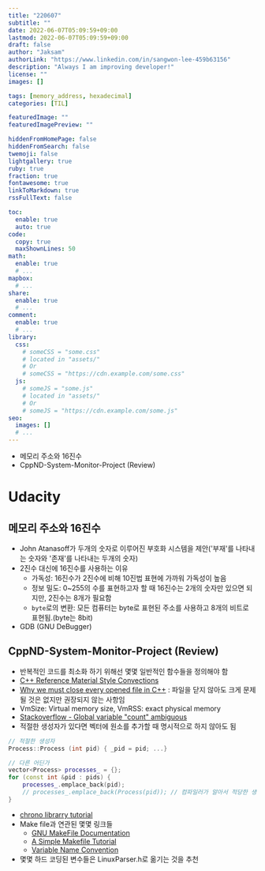 ```yaml
---
title: "220607"
subtitle: ""
date: 2022-06-07T05:09:59+09:00
lastmod: 2022-06-07T05:09:59+09:00
draft: false
author: "Jaksam"
authorLink: "https://www.linkedin.com/in/sangwon-lee-459b63156"
description: "Always I am improving developer!"
license: ""
images: []

tags: [memory_address, hexadecimal]
categories: [TIL]

featuredImage: ""
featuredImagePreview: ""

hiddenFromHomePage: false
hiddenFromSearch: false
twemoji: false
lightgallery: true
ruby: true
fraction: true
fontawesome: true
linkToMarkdown: true
rssFullText: false

toc:
  enable: true
  auto: true
code:
  copy: true
  maxShownLines: 50
math:
  enable: true
  # ...
mapbox:
  # ...
share:
  enable: true
  # ...
comment:
  enable: true
  # ...
library:
  css:
    # someCSS = "some.css"
    # located in "assets/"
    # Or
    # someCSS = "https://cdn.example.com/some.css"
  js:
    # someJS = "some.js"
    # located in "assets/"
    # Or
    # someJS = "https://cdn.example.com/some.js"
seo:
  images: []
  # ...
---
```


* 메모리 주소와 16진수
* CppND-System-Monitor-Project (Review)
<!--more-->
# Udacity
## 메모리 주소와 16진수
* John Atanasoff가 두개의 숫자로 이루어진 부호화 시스템을 제안('부재'를 나타내는 숫자와 '존재'를 나타내는 두개의 숫자)
* 2진수 대신에 16진수를 사용하는 이유
    * 가독성: 16진수가 2진수에 비해 10진법 표현에 가까워 가독성이 높음
    * 정보 밀도: 0~255의 수를 표현하고자 할 때 16진수는 2개의 숫자만 있으면 되지만, 2진수는 8개가 필요함
    * `byte`로의 변환: 모든 컴퓨터는 byte로 표현된 주소를 사용하고 8개의 비트로 표현됨.(byte는 8bit)
* GDB (GNU DeBugger)

## CppND-System-Monitor-Project (Review)
* 반복적인 코드를 최소화 하기 위해선 몇몇 일반적인 함수들을 정의해야 함
* [C++ Reference Material Style Convections](https://cs.stmarys.ca/~porter/csc/ref/cpp_style.html)
* [Why we must close every opened file in C++](https://www.quora.com/Why-we-must-close-every-opened-file-in-C++) : 파일을 닫지 않아도 크게 문제될 것은 없지만 권장되지 않는 사항임
* VmSize: Virtual memory size, VmRSS: exact physical memory
* [Stackoverflow - Global variable "count" ambiguous](https://stackoverflow.com/questions/11271889/global-variable-count-ambiguous)
* 적절한 생성자가 있다면 벡터에 원소를 추가할 때 명시적으로 하지 않아도 됨
```cpp
// 적절한 생성자
Process::Process (int pid) { _pid = pid; ...} 

// 다른 어딘가
vector<Process> processes_ = {};
for (const int &pid : pids) {
    processes_.emplace_back(pid); 
    // processes_.emplace_back(Process(pid)); // 컴파일러가 알아서 적당한 생성자를 찾아줌(없으면 안되고..)
}
```
* [chrono librarry tutorial](https://www.youtube.com/watch?v=P32hvk8b13M)
* Make file과 연관된 몇몇 링크들
    * [GNU MakeFile Documentation](https://www.gnu.org/software/make/manual/html_node/Standard-Targets.html#Standard-Targets)
    * [A Simple Makefile Tutorial](https://cs.colby.edu/maxwell/courses/tutorials/maketutor/)
    * [Variable Name Convention](https://makefiletutorial.com/)
* 몇몇 하드 코딩된 변수들은 LinuxParser.h로 옮기는 것을 추천

